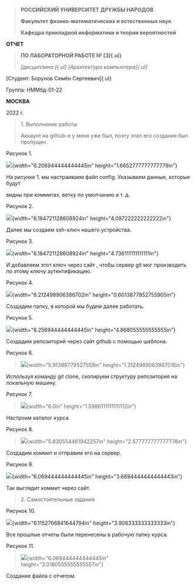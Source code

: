 > **РОССИЙСКИЙ УНИВЕРСИТЕТ ДРУЖБЫ НАРОДОВ**
>
> **Факультет физико-математических и естественных наук**
>
> **Кафедра прикладной информатики и теории вероятностей**

**ОТЧЕТ**

> **ПО ЛАБОРАТОРНОЙ РАБОТЕ № [3]{.ul}**
>
> *[дисциплина:]{.ul}* *[Архитектура компьютера]{.ul}*

[Студент: Борунов Семён Сергеевич]{.ul}

Группа: НММбд-01-22

**МОСКВА**

2022 г.

> 1\. Выполнение работы
>
> Аккаунт на github-е у меня уже был, поэту этап его создания был
> пропущен.

Рисунок 1.

![](vertopal_da156ae5930c4746a943ea8164d1d7bc/media/image1.png){width="6.206944444444445in"
height="1.6652777777777779in"}

На рисунке 1. мы настраиваем файл config. Указываем данные, которые
будут

видны при коммитах, ветку по умолчанию и т. д.

Рисунок 2.

![](vertopal_da156ae5930c4746a943ea8164d1d7bc/media/image2.png){width="6.184721128608924in"
height="4.097222222222222in"}

Далее мы создаем ssh-ключ нашего устройства.

Рисунок 3.

![](vertopal_da156ae5930c4746a943ea8164d1d7bc/media/image3.png){width="6.184721128608924in"
height="4.736111111111111in"}

И добавляем этот ключ через сайт , чтобы сервер git мог производить по
этому ключу аутентификацию.

Рисунок 4.

![](vertopal_da156ae5930c4746a943ea8164d1d7bc/media/image4.png){width="6.212498906386702in"
height="0.6013877952755905in"}

Создадим папку, в которой мы будем далее работать.

Рисунок 5.

![](vertopal_da156ae5930c4746a943ea8164d1d7bc/media/image5.png){width="6.256944444444445in"
height="4.868055555555555in"}

Создадим репозиторий через сайт github с помощью шаблона.

Рисунок 6.

> ![](vertopal_da156ae5930c4746a943ea8164d1d7bc/media/image6.png){width="5.91388779527559in"
> height="1.3124989063867016in"}

Используя команду git clone, скопируем структуру репозитория на
локальную машину.

Рисунок 7.

> ![](vertopal_da156ae5930c4746a943ea8164d1d7bc/media/image7.png){width="6.0in"
> height="1.5986111111111112in"}

Настроим каталог курса

Рисунок 8.

> ![](vertopal_da156ae5930c4746a943ea8164d1d7bc/media/image8.png){width="5.830554461942257in"
> height="2.577777777777778in"}

Создадим коммит и отправим его на сервер.

Рисунок 9.

![](vertopal_da156ae5930c4746a943ea8164d1d7bc/media/image9.png){width="6.069444444444445in"
height="3.6694444444444443in"}

Так выглядит коммит через сайт.

> 2\. Самостоятельные задания

Рисунок 10.

![](vertopal_da156ae5930c4746a943ea8164d1d7bc/media/image10.png){width="6.1152766841644794in"
height="3.908333333333333in"}

Все прошлые отчеты были перенесены в рабочую папку курса.

Рисунок 11.

> ![](vertopal_da156ae5930c4746a943ea8164d1d7bc/media/image11.png){width="6.069444444444445in"
> height="3.0180555555555557in"}

Создание файла с отчетом.
